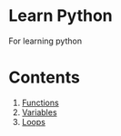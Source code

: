# Learn Python
For learning python

# Contents

1. [Functions](function.py)
2. [Variables](variables.py)
3. [Loops](loops.py)

